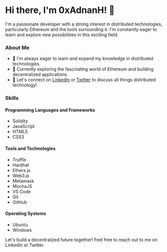 # Hi there, I'm 0xAdnanH! 👋

I'm a passionate developer with a strong interest in distributed technologies, particularly Ethereum and the tools surrounding it. I'm constantly eager to learn and explore new possibilities in this exciting field.

### About Me

- 🌱 I'm always eager to learn and expand my knowledge in distributed technologies.
- 💼 Currently exploring the fascinating world of Ethereum and building decentralized applications.
- 🔭 Let's connect on [LinkedIn](https://www.linkedin.com/in/0xAdnanH) or [Twitter](https://twitter.com/0xAdnanH) to discuss all things distributed technology!

### Skills

#### Programming Languages and Frameworks

- Solidity
- JavaScript
- HTML5
- CSS3

#### Tools and Technologies

- Truffle
- Hardhat
- Ethers.js
- Web3.js
- Metamask
- MochaJS
- VS Code
- Git
- GitHub


#### Operating Systems

- Ubuntu
- Windows

Let's build a decentralized future together! Feel free to reach out to me on LinkedIn or Twitter.
